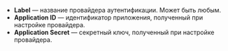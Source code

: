 * **Label** — название провайдера аутентификации. Может быть любым.
* **Application ID** — идентификатор приложения, полученный при настройке провайдера.
* **Application Secret** — секретный ключ, полученный при настройке провайдера.

